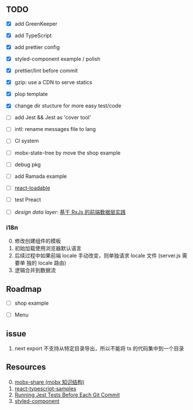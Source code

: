 
## TODO

- [x] add GreenKeeper
- [x] add TypeScript
- [x] add prettier config
- [x] styled-component example / polish 
- [x] prettier/lint before commit
- [x] gzip: use a CDN to serve statics 
- [x] plop template 
- [x] change dir stucture for more easy test/code
- [ ] add Jest && Jest as 'cover tool'
- [ ] intl: rename messages file to lang
- [ ] CI system
- [ ] mobx-state-tree by move the shop example
- [ ] debug pkg
- [ ] add Ramada example
- [ ] [react-loadable](https://github.com/thejameskyle/react-loadable)
- [ ] test Preact
- [ ] *design data layer*: [基于 RxJs 的前端数据层实践](https://juejin.im/post/59a7d6d06fb9a0247804f2aa)


### i18n 

0. 修改创建组件的模板
1. 初始加载使用浏览器默认语言
2. 后续过程中如果前端 locale 手动改变，则单独请求 locale 文件 (server.js 需要单
   独的 locale 路由)
3. 逻辑合并到数据流

## Roadmap

- [ ] shop example
- [ ] Menu


## issue

1. next export 不支持从特定目录导出，所以不能将 ts 的代码集中到一个目录


## Resources

0. [mobx-share (mobx 知识结构)](https://ckinmind.github.io/mobx-share/)
1. [react-typescript-samples](https://github.com/Lemoncode/react-typescript-samples)
2. [Running Jest Tests Before Each Git Commit](https://benmccormick.org/2017/02/26/running-jest-tests-before-each-git-commit/)
3. [styled-component](https://www.styled-components.com/docs)

